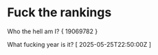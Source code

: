 # Fuck the rankings

Who the hell am I?
{ 19069782 }

What fucking year is it?
[ 2025-05-25T22:50:00Z ]
